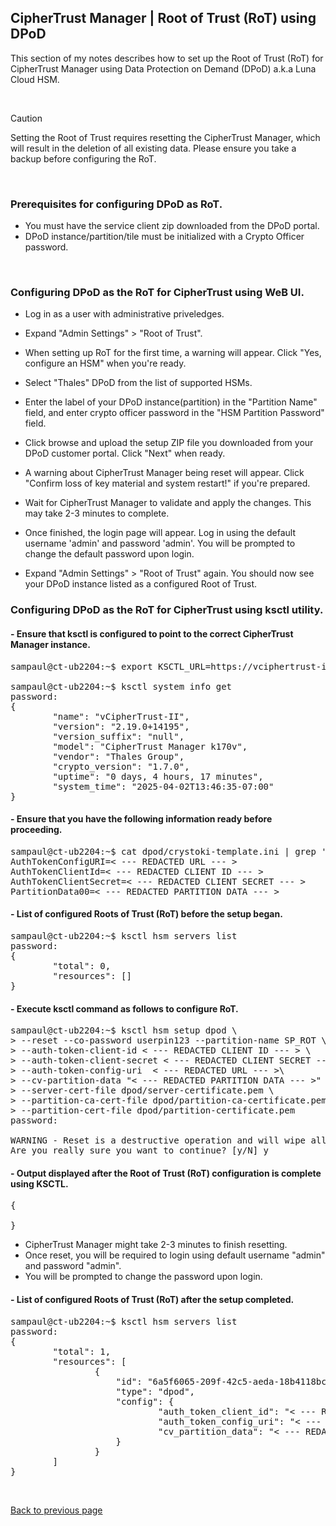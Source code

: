 ## CipherTrust Manager | Root of Trust (RoT) using DPoD

This section of my notes describes how to set up the Root of Trust (RoT) for CipherTrust Manager using Data Protection on Demand (DPoD) a.k.a Luna Cloud HSM.

<br>

> [!CAUTION]
> Setting the Root of Trust requires resetting the CipherTrust Manager, which will result in the deletion of all existing data.
> Please ensure you take a backup before configuring the RoT.

<br>

### Prerequisites for configuring DPoD as RoT.
+ You must have the service client zip downloaded from the DPoD portal.
+ DPoD instance/partition/tile must be initialized with a Crypto Officer password.

<br>

### Configuring DPoD as the RoT for CipherTrust using WeB UI.

+ Log in as a user with administrative priveledges.

+ Expand "Admin Settings" > "Root of Trust".

+ When setting up RoT for the first time, a warning will appear. Click "Yes, configure an HSM" when you're ready.

+ Select "Thales" DPoD from the list of supported HSMs.

+ Enter the label of your DPoD instance(partition) in the "Partition Name" field, and enter crypto officer password in the "HSM Partition Password" field.

+ Click browse and upload the setup ZIP file you downloaded from your DPoD customer portal. Click "Next" when ready.

+ A warning about CipherTrust Manager being reset will appear. Click "Confirm loss of key material and system restart!" if you're prepared.

+ Wait for CipherTrust Manager to validate and apply the changes. This may take 2-3 minutes to complete.

+ Once finished, the login page will appear. Log in using the default username 'admin' and password 'admin'. You will be prompted to change the default password upon login.

+ Expand "Admin Settings" > "Root of Trust" again. You should now see your DPoD instance listed as a configured Root of Trust.





### Configuring DPoD as the RoT for CipherTrust using ksctl utility.

#### - Ensure that ksctl is configured to point to the correct CipherTrust Manager instance.
<pre>
sampaul@ct-ub2204:~$ export KSCTL_URL=https://vciphertrust-ii.daenerys.home

sampaul@ct-ub2204:~$ ksctl system info get
password:
{
        "name": "vCipherTrust-II",
        "version": "2.19.0+14195",
        "version_suffix": "null",
        "model": "CipherTrust Manager k170v",
        "vendor": "Thales Group",
        "crypto_version": "1.7.0",
        "uptime": "0 days, 4 hours, 17 minutes",
        "system_time": "2025-04-02T13:46:35-07:00"
}
</pre>

#### - Ensure that you have the following information ready before proceeding.
<pre>
sampaul@ct-ub2204:~$ cat dpod/crystoki-template.ini | grep 'AuthToken\|PartitionData'
AuthTokenConfigURI=< --- REDACTED URL --- >
AuthTokenClientId=< --- REDACTED CLIENT ID --- >
AuthTokenClientSecret=< --- REDACTED CLIENT SECRET --- >
PartitionData00=< --- REDACTED PARTITION DATA --- >
</pre>

#### - List of configured Roots of Trust (RoT) before the setup began.
<pre>
sampaul@ct-ub2204:~$ ksctl hsm servers list
password:
{
        "total": 0,
        "resources": []
}
</pre>

#### - Execute ksctl command as follows to configure RoT.
<pre>
sampaul@ct-ub2204:~$ ksctl hsm setup dpod \
> --reset --co-password userpin123 --partition-name SP_ROT \
> --auth-token-client-id < --- REDACTED CLIENT ID --- > \
> --auth-token-client-secret < --- REDACTED CLIENT SECRET --- > \
> --auth-token-config-uri  < --- REDACTED URL --- >\
> --cv-partition-data "< --- REDACTED PARTITION DATA --- >" \
> --server-cert-file dpod/server-certificate.pem \
> --partition-ca-cert-file dpod/partition-ca-certificate.pem \
> --partition-cert-file dpod/partition-certificate.pem
password:

WARNING - Reset is a destructive operation and will wipe all data in the CipherTrust Manager!
Are you really sure you want to continue? [y/N] y
</pre>

#### - Output displayed after the Root of Trust (RoT) configuration is complete using KSCTL.
<pre>
{

}
</pre>
+ CipherTrust Manager might take 2-3 minutes to finish resetting.
+ Once reset, you will be required to login using default username "admin" and password "admin".
+ You will be prompted to change the password upon login.

#### - List of configured Roots of Trust (RoT) after the setup completed.
<pre>
sampaul@ct-ub2204:~$ ksctl hsm servers list
password:
{
        "total": 1,
        "resources": [
                {
                    "id": "6a5f6065-209f-42c5-aeda-18b4118bc2fc",
                    "type": "dpod",
                    "config": {
                            "auth_token_client_id": "< --- REDACTED CLIENT ID --- >",
                            "auth_token_config_uri": "< --- REDACTED URL --- >",
                            "cv_partition_data": "< --- REDACTED PARTITION DATA --- >"
                    }
                }
        ]
}
</pre>

<br>

[Back to previous page](README.md)
